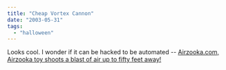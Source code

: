 ```yaml
---
title: "Cheap Vortex Cannon"
date: "2003-05-31"
tags: 
  - "halloween"
---
```


Looks cool. I wonder if it can be hacked to be automated -- [Airzooka.com, Airzooka toy shoots a blast of air up to fifty feet away!](http://www.airzooka.com/ "Airzooka.com, Airzooka toy shoots a blast of air up to fifty feet away!")
